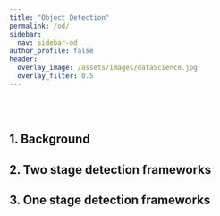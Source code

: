 ```yaml
---
title: "Object Detection"
permalink: /od/
sidebar:
  nav: sidebar-od
author_profile: false
header:
  overlay_image: /assets/images/dataScience.jpg
  overlay_filter: 0.5
---
```


<br>
<br>

## 1. Background

## 2. Two stage detection frameworks

## 3. One stage detection frameworks
